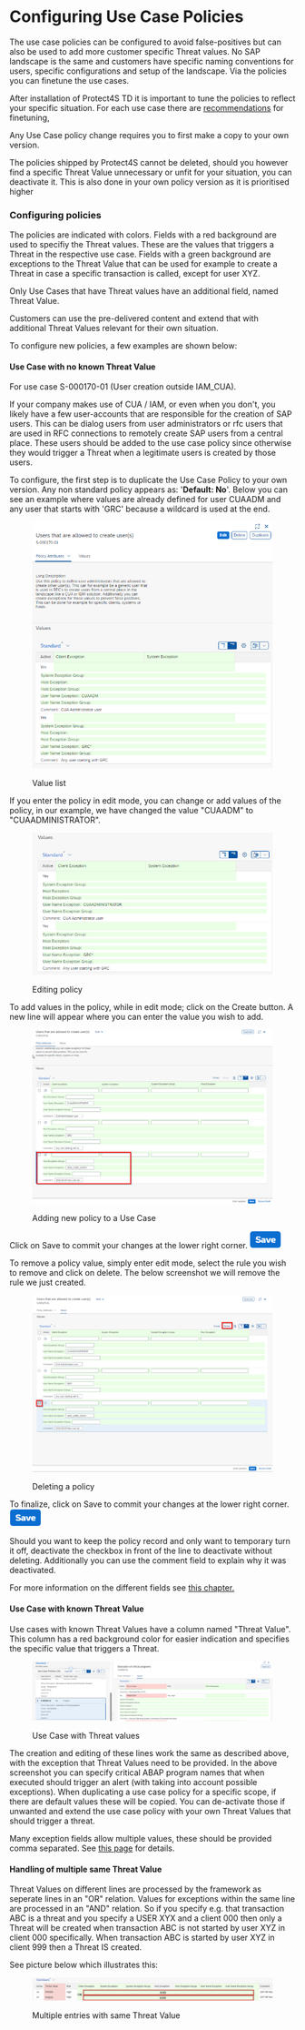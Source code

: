 # Configuring Use Case Policies

The use case policies can be configured to avoid false-positives but can also be used to add more customer specific Threat values. No SAP landscape is the same and customers have specific naming conventions for users, specific configurations and setup of the landscape. Via the policies you can finetune the use cases.

After installation of Protect4S TD it is important to tune the policies to reflect your specific situation. For each use case there are [recommendations](../recommendations/) for finetuning,&#x20;

Any Use Case policy change requires you to first make a copy to your own version.

The policies shipped by Protect4S cannot be deleted, should you however find a specific Threat Value unnecessary or unfit for your situation, you can deactivate it. This is also done in your own policy version as it is prioritised higher

### Configuring policies

The policies are indicated with colors. Fields with a red background are used to specifiy the Threat values. These are the values that triggers a Threat in the respective use case. Fields with a green background are exceptions to the Threat Value that can be used for example to create a Threat in case a specific transaction is called, except for user XYZ.

Only Use Cases that have Threat values have an additional field, named Threat Value.

Customers can use the pre-delivered content and extend that with additional Threat Values relevant for their own situation.&#x20;

To configure new policies, a few examples are shown below:

#### Use Case with no known Threat Value

For use case S-000170-01 (User creation outside IAM\_CUA).&#x20;

If your company makes use of CUA / IAM, or even when you don't, you likely have a few user-accounts that are responsible for the creation of SAP users. This can be dialog users from user administrators or rfc users that are used in RFC connections to remotely create SAP users from a central place. These users should be added to the use case policy since otherwise they would trigger a Threat when a legitimate users is created by those users.&#x20;

To configure, the first step is to duplicate the Use Case Policy to your own version. Any non standard policy appears as: '**Default: No**'. Below you can see an example where values are already defined for user CUAADM and any user that starts with 'GRC' because a wildcard is used at the end.&#x20;



<figure><img src="../../.gitbook/assets/image (7).png" alt=""><figcaption><p>Value list</p></figcaption></figure>

If you enter the policy in edit mode, you can change or add values of the policy, in our example, we have changed the value "CUAADM" to "CUAADMINISTRATOR".

<figure><img src="../../.gitbook/assets/image (8) (2).png" alt=""><figcaption><p>Editing policy</p></figcaption></figure>

To add values in the policy, while in edit mode; click on the Create button. A new line will appear where you can enter the value you wish to add.

<figure><img src="../../.gitbook/assets/image (9) (3).png" alt=""><figcaption><p>Adding new policy to a Use Case</p></figcaption></figure>

Click on Save to commit your changes at the lower right corner. ![](<../../.gitbook/assets/image (33).png>)

To remove a policy value, simply enter edit mode, select the rule you wish to remove and click on delete. The below screenshot we will remove the rule we just created.

<figure><img src="../../.gitbook/assets/image (77).png" alt=""><figcaption><p>Deleting a policy</p></figcaption></figure>

To finalize, click on Save to commit your changes at the lower right corner. ![](<../../.gitbook/assets/image (33).png>)

Should you want to keep the policy record and only want to temporary turn it off, deactivate the checkbox in front of the line to deactivate without deleting. Additionally you can use the comment field to explain why it was deactivated.

For more information on the different fields see [this chapter.](use-case-policy-attributes.md)

#### Use Case with known Threat Value

Use cases with known Threat Values have a column named "Threat Value". This column has a red background color for easier indication and specifies the specific value that triggers a Threat.

<figure><img src="../../.gitbook/assets/image (1) (2).png" alt=""><figcaption><p>Use Case with Threat values</p></figcaption></figure>

The creation and editing of these lines work the same as described above, with the exception that Threat Values need to be provided. In the above screenshot you can specify critical ABAP program names that when executed should trigger an alert (with taking into account possible exceptions). When duplicating a use case policy for a specific scope, if there are default values these will be copied. You can de-activate those if unwanted and extend the use case policy with your own Threat Values that should trigger a threat.

Many exception fields allow multiple values, these should be provided comma separated. See [this page](use-case-policy-attributes.md#threat-value-attributes) for details.

#### Handling of multiple same Threat Value

Threat Values on different lines are processed by the framework as seperate lines in an "OR" relation. Values for exceptions within the same line are processed in an "AND" relation. So if you specify e.g. that transaction ABC is a threat and you specify a USER XYX and a client 000 then only a Threat will be created when transaction ABC is not started by user XYZ in client 000 specifically. When transaction ABC is started by user XYZ in client 999 then a Threat IS created.&#x20;

See picture below which illustrates this:

<figure><img src="../../.gitbook/assets/image (1) (1).png" alt=""><figcaption><p>Multiple entries with same Threat Value</p></figcaption></figure>
